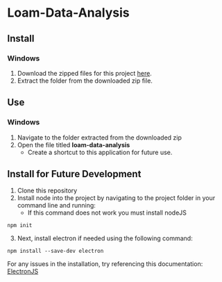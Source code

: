 # Loam-Data-Analysis

## Install
### Windows
1. Download the zipped files for this project [here](https://drive.google.com/file/d/1ELB-kV7QkAkl7w47UbHSE5_PocUV2Rmb/view?usp=share_link).
2. Extract the folder from the downloaded zip file.


## Use
### Windows
1. Navigate to the folder extracted from the downloaded zip
2. Open the file titled **loam-data-analysis**
    - Create a shortcut to this application for future use.


## Install for Future Development
1. Clone this repository
2. Install node into the project by navigating to the project folder in your command line and running:
    - If this command does not work you must install nodeJS
```
npm init
```
3. Next, install electron if needed using the following command:
```
npm install --save-dev electron
```

For any issues in the installation, try referencing this documentation:
[ElectronJS](https://www.electronjs.org/docs/latest/tutorial/quick-start)

